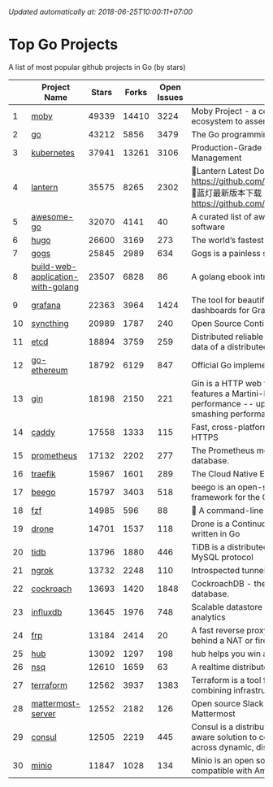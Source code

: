 *Updated automatically at: 2018-06-25T10:00:11+07:00* 
# Top Go Projects
A list of most popular github projects in Go (by stars)

|    | Project Name | Stars | Forks | Open Issues | Description |
| -- | ------------ | ----- | ----- | ----------- | ----------- |
| 1 | [moby](https://github.com/moby/moby) | 49339 | 14410 | 3224 | Moby Project - a collaborative project for the container ecosystem to assemble container-based systems |
| 2 | [go](https://github.com/golang/go) | 43212 | 5856 | 3479 | The Go programming language |
| 3 | [kubernetes](https://github.com/kubernetes/kubernetes) | 37941 | 13261 | 3106 | Production-Grade Container Scheduling and Management |
| 4 | [lantern](https://github.com/getlantern/lantern) | 35575 | 8265 | 2302 | 🔴Lantern Latest Download https://github.com/getlantern/lantern/releases/tag/latest 🔴蓝灯最新版本下载 https://github.com/getlantern/forum/issues/833 🔴  |
| 5 | [awesome-go](https://github.com/avelino/awesome-go) | 32070 | 4141 | 40 | A curated list of awesome Go frameworks, libraries and software |
| 6 | [hugo](https://github.com/gohugoio/hugo) | 26600 | 3169 | 273 | The world’s fastest framework for building websites. |
| 7 | [gogs](https://github.com/gogs/gogs) | 25845 | 2989 | 634 | Gogs is a painless self-hosted Git service. |
| 8 | [build-web-application-with-golang](https://github.com/astaxie/build-web-application-with-golang) | 23507 | 6828 | 86 | A golang ebook intro how to build a web with golang |
| 9 | [grafana](https://github.com/grafana/grafana) | 22363 | 3964 | 1424 | The tool for beautiful monitoring and metric analytics & dashboards for Graphite, InfluxDB & Prometheus & More |
| 10 | [syncthing](https://github.com/syncthing/syncthing) | 20989 | 1787 | 240 | Open Source Continuous File Synchronization |
| 11 | [etcd](https://github.com/coreos/etcd) | 18894 | 3759 | 259 | Distributed reliable key-value store for the most critical data of a distributed system |
| 12 | [go-ethereum](https://github.com/ethereum/go-ethereum) | 18792 | 6129 | 847 | Official Go implementation of the Ethereum protocol |
| 13 | [gin](https://github.com/gin-gonic/gin) | 18198 | 2150 | 221 | Gin is a HTTP web framework written in Go (Golang). It features a Martini-like API with much better performance -- up to 40 times faster. If you need smashing performance, get yourself some Gin. |
| 14 | [caddy](https://github.com/mholt/caddy) | 17558 | 1333 | 115 | Fast, cross-platform HTTP/2 web server with automatic HTTPS |
| 15 | [prometheus](https://github.com/prometheus/prometheus) | 17132 | 2202 | 277 | The Prometheus monitoring system and time series database. |
| 16 | [traefik](https://github.com/containous/traefik) | 15967 | 1601 | 289 | The Cloud Native Edge Router |
| 17 | [beego](https://github.com/astaxie/beego) | 15797 | 3403 | 518 | beego is an open-source, high-performance web framework for the Go programming language. |
| 18 | [fzf](https://github.com/junegunn/fzf) | 14985 | 596 | 88 | :cherry_blossom: A command-line fuzzy finder |
| 19 | [drone](https://github.com/drone/drone) | 14701 | 1537 | 118 | Drone is a Continuous Delivery platform built on Docker, written in Go |
| 20 | [tidb](https://github.com/pingcap/tidb) | 13796 | 1880 | 446 | TiDB is a distributed HTAP database compatible with the MySQL protocol  |
| 21 | [ngrok](https://github.com/inconshreveable/ngrok) | 13732 | 2248 | 110 | Introspected tunnels to localhost |
| 22 | [cockroach](https://github.com/cockroachdb/cockroach) | 13693 | 1420 | 1848 | CockroachDB - the open source, cloud-native SQL database. |
| 23 | [influxdb](https://github.com/influxdata/influxdb) | 13645 | 1976 | 748 | Scalable datastore for metrics, events, and real-time analytics |
| 24 | [frp](https://github.com/fatedier/frp) | 13184 | 2414 | 20 | A fast reverse proxy to help you expose a local server behind a NAT or firewall to the internet. |
| 25 | [hub](https://github.com/github/hub) | 13092 | 1297 | 198 | hub helps you win at git. |
| 26 | [nsq](https://github.com/nsqio/nsq) | 12610 | 1659 | 63 | A realtime distributed messaging platform |
| 27 | [terraform](https://github.com/hashicorp/terraform) | 12562 | 3937 | 1383 | Terraform is a tool for building, changing, and combining infrastructure safely and efficiently. |
| 28 | [mattermost-server](https://github.com/mattermost/mattermost-server) | 12552 | 2182 | 126 | Open source Slack-alternative in Golang and React - Mattermost |
| 29 | [consul](https://github.com/hashicorp/consul) | 12505 | 2219 | 445 | Consul is a distributed, highly available, and data center aware solution to connect and configure applications across dynamic, distributed infrastructure. |
| 30 | [minio](https://github.com/minio/minio) | 11847 | 1028 | 134 | Minio is an open source object storage server compatible with Amazon S3 APIs |
